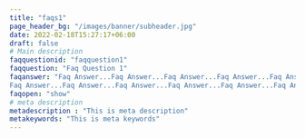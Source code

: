 ```yaml
---
title: "faqs1"
page_header_bg: "/images/banner/subheader.jpg"
date: 2022-02-18T15:27:17+06:00
draft: false
# Main description
faqquestionid: "faqquestion1"
faqquestion: "Faq Question 1"
faqanswer: "Faq Answer...Faq Answer...Faq Answer...Faq Answer...Faq Answer...Faq Answer...Faq Answer...Faq Answer...Faq Answer...
Faq Answer...Faq Answer...Faq Answer...Faq Answer...Faq Answer...Faq Answer...Faq Answer...Faq Answer...Faq Answer...Faq Answer..."
faqopen: "show"
# meta description
metadescription : "This is meta description"
metakeywords: "This is meta keywords"
---
```

